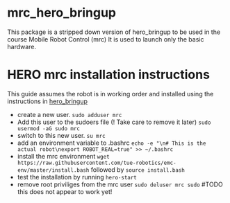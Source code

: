 # mrc_hero_bringup

This package is a stripped down version of hero_bringup to be used in the course Mobile Robot Control (mrc) It is used to launch only the basic hardware.

# HERO mrc installation instructions

This guide assumes the robot is in working order and installed using the instructions in [hero_bringup](<https://github.com/tue-robotics/hero_bringup#re-install-hero>)

- create a new user.
`sudo adduser mrc` 
- Add this user to the sudoers file (! Take care to remove it later)
  `sudo usermod -aG sudo mrc`
- switch to this new user. `su mrc`
- add an environment variable to .bashrc
  `echo -e "\n# This is the actual robot\nexport ROBOT_REAL=true" >> ~/.bashrc`
- install the mrc environment
`wget https://raw.githubusercontent.com/tue-robotics/emc-env/master/install.bash` followed by
`source install.bash`
- test the installation by running `hero-start`
- remove root priviliges from the mrc user `sudo deluser mrc sudo` #TODO this does not appear to work yet!
